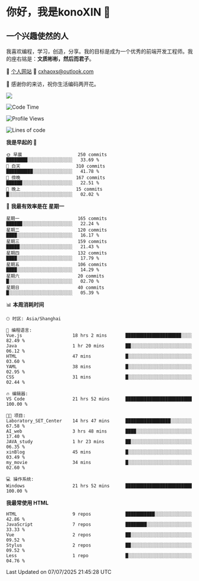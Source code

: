 <!--
**konoXIN/konoXIN** is a ✨ _special_ ✨ repository because its `README.md` (this file) appears on your GitHub profile.

Here are some ideas to get you started:

- 🔭 I’m currently working on ...
- 🌱 I’m currently learning ...
- 👯 I’m looking to collaborate on ...
- 🤔 I’m looking for help with ...
- 💬 Ask me about ...
- 📫 How to reach me: ...
- 😄 Pronouns: ...
- ⚡ Fun fact: ...
-->
# 你好，我是konoXIN 👋
## 一个兴趣使然的人

我喜欢编程，学习，创造，分享。我的目标是成为一个优秀的前端开发工程师。我的座右铭是：**文质彬彬，然后而君子**。

📄 [个人网站](https://www.konoxin.top/)  📮 cxhaoxs@outlook.com
    
👋 感谢你的来访，祝你生活编码两开花。

<a href="https://wakatime.com"><img src="https://wakatime.com/share/@konoXIN/7d7b1368-87f9-4766-8aad-0b59725c07da.png" /></a>
 <!--START_SECTION:waka-->
![Code Time](http://img.shields.io/badge/Code%20Time-2%2C297%20hrs%2043%20mins-blue)

![Profile Views](http://img.shields.io/badge/%E4%B8%AA%E4%BA%BA%E8%B5%84%E6%96%99%E8%A7%82%E7%9C%8B%E6%AC%A1%E6%95%B0-0-blue)

![Lines of code](https://img.shields.io/badge/%E4%BB%8E%E3%80%8CHello%20World%E3%80%8D%E8%B5%B7%E6%88%91%E5%B7%B2%E7%BB%8F%E5%86%99%E4%BA%86-322.4%20thousand%20%E8%A1%8C%E4%BB%A3%E7%A0%81-blue)

**我是早起的 🐤** 

```text
🌞 早晨                     250 commits         ████████░░░░░░░░░░░░░░░░░   33.69 % 
🌆 白天                     310 commits         ██████████░░░░░░░░░░░░░░░   41.78 % 
🌃 傍晚                     167 commits         ██████░░░░░░░░░░░░░░░░░░░   22.51 % 
🌙 晚上                     15 commits          █░░░░░░░░░░░░░░░░░░░░░░░░   02.02 % 
```
📅 **我最有效率是在 星期一** 

```text
星期一                      165 commits         ██████░░░░░░░░░░░░░░░░░░░   22.24 % 
星期二                      120 commits         ████░░░░░░░░░░░░░░░░░░░░░   16.17 % 
星期三                      159 commits         █████░░░░░░░░░░░░░░░░░░░░   21.43 % 
星期四                      132 commits         ████░░░░░░░░░░░░░░░░░░░░░   17.79 % 
星期五                      106 commits         ████░░░░░░░░░░░░░░░░░░░░░   14.29 % 
星期六                      20 commits          █░░░░░░░░░░░░░░░░░░░░░░░░   02.70 % 
星期日                      40 commits          █░░░░░░░░░░░░░░░░░░░░░░░░   05.39 % 
```


📊 **本周消耗时间** 

```text
🕑︎ 时区: Asia/Shanghai

💬 编程语言: 
Vue.js                   18 hrs 2 mins       █████████████████████░░░░   82.49 % 
Java                     1 hr 20 mins        ██░░░░░░░░░░░░░░░░░░░░░░░   06.12 % 
HTML                     47 mins             █░░░░░░░░░░░░░░░░░░░░░░░░   03.60 % 
YAML                     38 mins             █░░░░░░░░░░░░░░░░░░░░░░░░   02.95 % 
CSS                      31 mins             █░░░░░░░░░░░░░░░░░░░░░░░░   02.44 % 

🔥 编辑器: 
VS Code                  21 hrs 52 mins      █████████████████████████   100.00 % 

🐱‍💻 项目: 
Laboratory_SET_Center    14 hrs 47 mins      █████████████████░░░░░░░░   67.58 % 
AI_web                   3 hrs 48 mins       ████░░░░░░░░░░░░░░░░░░░░░   17.40 % 
JAVA_study               1 hr 23 mins        ██░░░░░░░░░░░░░░░░░░░░░░░   06.35 % 
xinBlog                  45 mins             █░░░░░░░░░░░░░░░░░░░░░░░░   03.49 % 
my_movie                 34 mins             █░░░░░░░░░░░░░░░░░░░░░░░░   02.60 % 

💻 操作系统: 
Windows                  21 hrs 52 mins      █████████████████████████   100.00 % 
```

**我最常使用 HTML** 

```text
HTML                     9 repos             ███████████░░░░░░░░░░░░░░   42.86 % 
JavaScript               7 repos             ████████░░░░░░░░░░░░░░░░░   33.33 % 
Vue                      2 repos             ██░░░░░░░░░░░░░░░░░░░░░░░   09.52 % 
Stylus                   2 repos             ██░░░░░░░░░░░░░░░░░░░░░░░   09.52 % 
Less                     1 repo              █░░░░░░░░░░░░░░░░░░░░░░░░   04.76 % 
```




 Last Updated on 07/07/2025 21:45:28 UTC
<!--END_SECTION:waka-->

